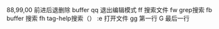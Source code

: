 88,99,00 前进后退删除 buffer
qq 退出编辑模式
ff 搜索文件
fw grep搜索
fb buffer 搜索
fh tag-help搜索（）
:e 打开文件
gg 第一行 G 最后一行
 

